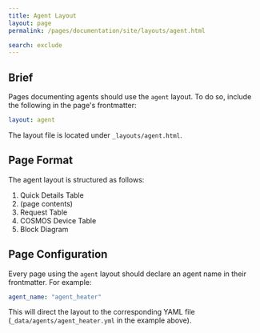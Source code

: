 ```yaml
---
title: Agent Layout
layout: page
permalink: /pages/documentation/site/layouts/agent.html

search: exclude
---
```


## Brief

Pages documenting agents should use the `agent` layout. To do so, include the following in the page's frontmatter:

```yaml
layout: agent
```

The layout file is located under `_layouts/agent.html`.

## Page Format
The agent layout is structured as follows:

1. Quick Details Table
2. (page contents)
3. Request Table
4. COSMOS Device Table
5. Block Diagram

## Page Configuration
Every page using the `agent` layout should declare an agent name in their frontmatter. For example:

```yaml
agent_name: "agent_heater"
```

This will direct the layout to the corresponding YAML file (`_data/agents/agent_heater.yml` in the example above).


